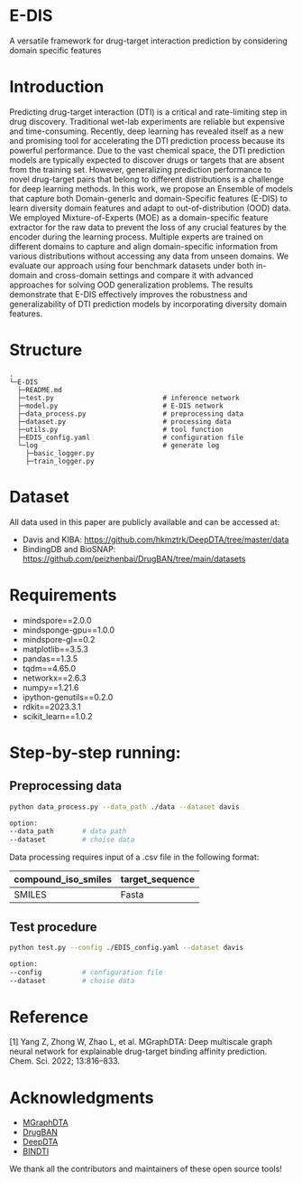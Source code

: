 
# E-DIS

A versatile framework for drug-target interaction prediction by considering domain specific features

# Introduction

Predicting drug-target interaction (DTI) is a critical and rate-limiting step in drug discovery. Traditional wet-lab experiments are reliable but expensive and time-consuming. Recently, deep learning has revealed itself as a new and promising tool for accelerating the DTI prediction process because its powerful performance. Due to the vast chemical space, the DTI prediction models are typically expected to discover drugs or targets that are absent from the training set. However, generalizing prediction performance to novel drug-target pairs that belong to different distributions is a challenge for deep learning methods. In this work, we propose an Ensemble of models that capture both Domain-generIc and domain-Specific features (E-DIS) to learn diversity domain features and adapt to out-of-distribution (OOD) data. We employed Mixture-of-Experts (MOE) as a domain-specific feature extractor for the raw data to prevent the loss of any crucial features by the encoder during the learning process. Multiple experts are trained on different domains to capture and align domain-specific information from various distributions without accessing any data from unseen domains. We evaluate our approach using four benchmark datasets under both in-domain and cross-domain settings and compare it with advanced approaches for solving OOD generalization problems. The results demonstrate that E-DIS effectively improves the robustness and generalizability of DTI prediction models by incorporating diversity domain features.

# Structure

```text
.
└─E-DIS
  ├─README.md
  ├─test.py                           # inference network
  ├─model.py                          # E-DIS network
  ├─data_process.py                   # preprocessing data
  ├─dataset.py                        # processing data
  ├─utils.py                          # tool function
  ├─EDIS_config.yaml                  # configuration file
  └─log                               # generate log
    ├─basic_logger.py
    ├─train_logger.py
```

# Dataset

 All data used in this paper are publicly available and can be accessed at:
 - Davis and KIBA: https://github.com/hkmztrk/DeepDTA/tree/master/data
 - BindingDB and BioSNAP: https://github.com/peizhenbai/DrugBAN/tree/main/datasets

# Requirements

- mindspore==2.0.0
- mindsponge-gpu==1.0.0
- mindspore-gl==0.2
- matplotlib==3.5.3
- pandas==1.3.5
- tqdm==4.65.0
- networkx==2.6.3
- numpy==1.21.6
- ipython-genutils==0.2.0
- rdkit==2023.3.1
- scikit_learn==1.0.2

# Step-by-step running:

## Preprocessing data

```bash
python data_process.py --data_path ./data --dataset davis

option:
--data_path       # data path
--dataset         # choise data
```

Data processing requires input of a .csv file in the following format:

|compound_iso_smiles|target_sequence|
| --- | --- |
|SMILES|Fasta|

## Test procedure

```bash
python test.py --config ./EDIS_config.yaml --dataset davis  

option:
--config          # configuration file
--dataset         # choise data
```

# Reference

[1] Yang Z, Zhong W, Zhao L, et al. MGraphDTA: Deep multiscale graph neural network for explainable drug-target binding affinity prediction. Chem. Sci. 2022; 13:816–833.

# Acknowledgments

- [MGraphDTA](https://github.com/guaguabujianle/MGraphDTA)
- [DrugBAN](https://github.com/peizhenbai/DrugBAN/)
- [DeepDTA](https://github.com/hkmztrk/DeepDTA)
- [BINDTI](https://github.com/plhhnu/BINDTI)

We thank all the contributors and maintainers of these open source tools!